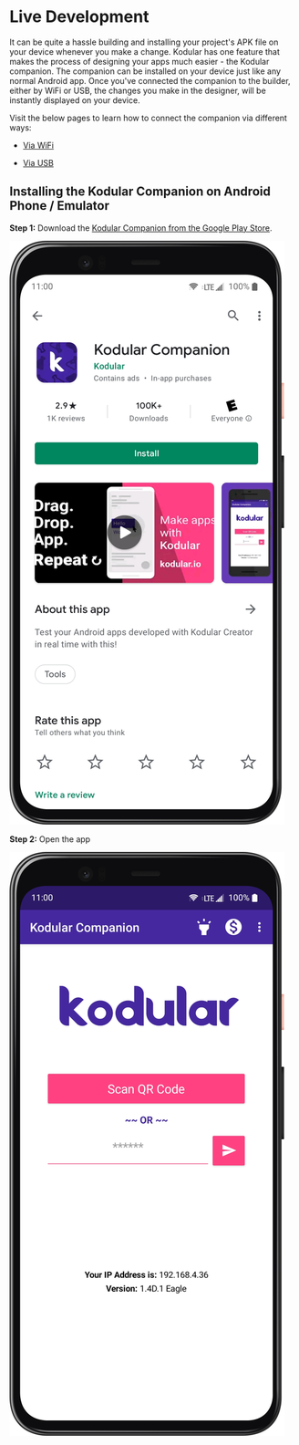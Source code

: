 # Live Development

It can be quite a hassle building and installing your project's APK file on your device whenever you make a change. Kodular has one feature that makes the process of designing your apps much easier - the Kodular companion. The companion can be installed on your device just like any normal Android app. Once you've connected the companion to the builder, either by WiFi or USB, the changes you make in the designer, will be instantly displayed on your device.

Visit the below pages to learn how to connect the companion via different ways:

- [Via WiFi](wifi.md)

- [Via USB](usb.md)

## Installing the Kodular Companion on Android Phone / Emulator

**Step 1:** Download the [Kodular Companion from the Google Play Store](https://play.google.com/store/apps/details?id=io.makeroid.companion).

![](/assets/images/other/live-development/index-1.png)

**Step 2:** Open the app

![](/assets/images/other/live-development/index-2.png)
